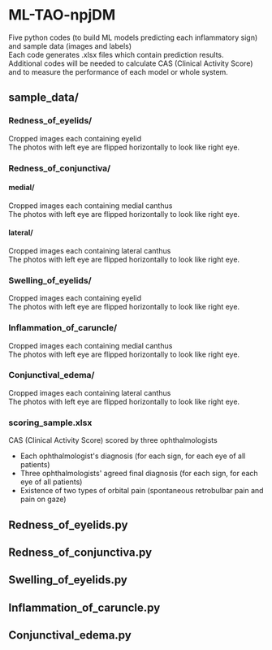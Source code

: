 # ML-TAO-npjDM

Five python codes (to build ML models predicting each inflammatory sign) and sample data (images and labels)  
Each code generates .xlsx files which contain prediction results.  
Additional codes will be needed to calculate CAS (Clinical Activity Score) and to measure the performance of each model or whole system.

## sample_data/
### Redness_of_eyelids/
Cropped images each containing eyelid  
The photos with left eye are flipped horizontally to look like right eye.

### Redness_of_conjunctiva/
#### medial/
Cropped images each containing medial canthus  
The photos with left eye are flipped horizontally to look like right eye.

#### lateral/
Cropped images each containing lateral canthus  
The photos with left eye are flipped horizontally to look like right eye.

### Swelling_of_eyelids/
Cropped images each containing eyelid  
The photos with left eye are flipped horizontally to look like right eye.

### Inflammation_of_caruncle/
Cropped images each containing medial canthus  
The photos with left eye are flipped horizontally to look like right eye.

### Conjunctival_edema/
Cropped images each containing lateral canthus  
The photos with left eye are flipped horizontally to look like right eye.

### scoring_sample.xlsx
CAS (Clinical Activity Score) scored by three ophthalmologists  
- Each ophthalmologist's diagnosis (for each sign, for each eye of all patients)
- Three ophthalmologists' agreed final diagnosis (for each sign, for each eye of all patients)
- Existence of two types of orbital pain (spontaneous retrobulbar pain and pain on gaze)

## Redness_of_eyelids.py


## Redness_of_conjunctiva.py


## Swelling_of_eyelids.py


## Inflammation_of_caruncle.py


## Conjunctival_edema.py
